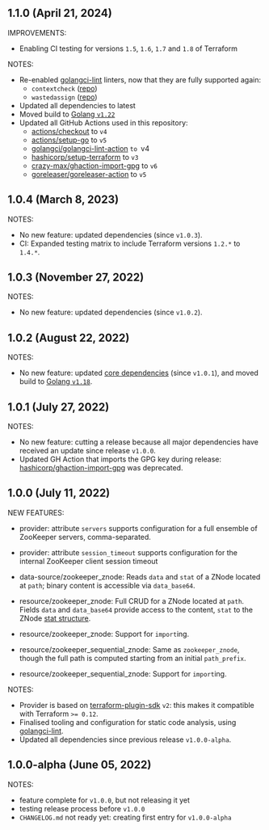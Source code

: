 ## 1.1.0 (April 21, 2024)

IMPROVEMENTS:

* Enabling CI testing for versions `1.5`, `1.6`, `1.7` and `1.8` of Terraform

NOTES:

* Re-enabled [golangci-lint](https://golangci-lint.run/) linters, now that they are fully supported again:
  * `contextcheck` ([repo](https://github.com/kkHAIKE/contextcheck))
  * `wastedassign` ([repo](https://github.com/sanposhiho/wastedassign))
* Updated all dependencies to latest
* Moved build to [Golang `v1.22`](https://go.dev/blog/go1.22)
* Updated all GitHub Actions used in this repository:
  * [actions/checkout](https://github.com/actions/checkout) to `v4`
  * [actions/setup-go](https://github.com/actions/setup-go) to `v5`
  * [golangci/golangci-lint-action](https://github.com/golangci/golangci-lint-action) `to `v4
  * [hashicorp/setup-terraform](https://github.com/hashicorp/setup-terraform) to `v3`
  * [crazy-max/ghaction-import-gpg](https://github.com/crazy-max/ghaction-import-gpg) to `v6`
  * [goreleaser/goreleaser-action](https://github.com/goreleaser/goreleaser-action) to `v5`

## 1.0.4 (March 8, 2023)

NOTES:

* No new feature: updated dependencies (since `v1.0.3`).
* CI: Expanded testing matrix to include Terraform versions `1.2.*` to `1.4.*`.

## 1.0.3 (November 27, 2022)

NOTES:

* No new feature: updated dependencies (since `v1.0.2`).

## 1.0.2 (August 22, 2022)

NOTES:

* No new feature: updated [core dependencies](https://github.com/tfzk/terraform-provider-zookeeper/commit/f350b6cd70455c105636bd08f6169fd3743f0e36) (since `v1.0.1`), and moved build to [Golang `v1.18`](https://github.com/tfzk/terraform-provider-zookeeper/commit/f7451189924cc642adac9939f7d11f5610cc69db).

## 1.0.1 (July 27, 2022)

NOTES:

* No new feature: cutting a release because all major dependencies have received an update since release `v1.0.0`.
* Updated GH Action that imports the GPG key during release: [hashicorp/ghaction-import-gpg](https://github.com/hashicorp/ghaction-import-gpg#warning-this-action-as-been-deprecated) was deprecated.

## 1.0.0 (July 11, 2022)

NEW FEATURES:

* provider: attribute `servers` supports configuration for a full ensemble of ZooKeeper servers, comma-separated.
* provider: attribute `session_timeout` supports configuration for the internal ZooKeeper client session timeout

* data-source/zookeeper_znode: Reads `data` and `stat` of a ZNode located at `path`; binary content is accessible via `data_base64`.

* resource/zookeeper_znode: Full CRUD for a ZNode located at `path`. Fields `data` and `data_base64` provide access to the content, `stat` to the ZNode [stat structure](https://registry.terraform.io/providers/tfzk/zookeeper/latest/docs#the-stat-structure).
* resource/zookeeper_znode: Support for `import`ing.

* resource/zookeeper_sequential_znode: Same as `zookeeper_znode`, though the full path is computed starting from an initial `path_prefix`.
* resource/zookeeper_sequential_znode: Support for `import`ing.

NOTES:

* Provider is based on [terraform-plugin-sdk](https://github.com/hashicorp/terraform-plugin-sdk/) `v2`: this makes it compatible with Terraform `>= 0.12`.
* Finalised tooling and configuration for static code analysis, using [golangci-lint](https://golangci-lint.run/).
* Updated all dependencies since previous release `v1.0.0-alpha`.

## 1.0.0-alpha (June 05, 2022)

NOTES:

* feature complete for `v1.0.0`, but not releasing it yet
* testing release process before `v1.0.0`
* `CHANGELOG.md` not ready yet: creating first entry for `v1.0.0-alpha`
